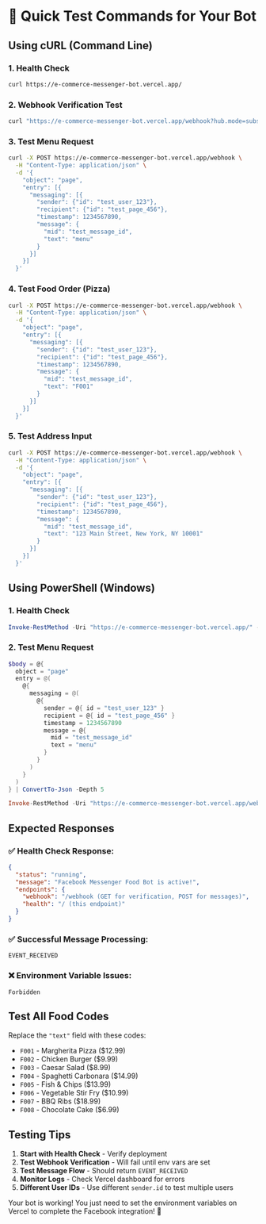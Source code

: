 # 🚀 Quick Test Commands for Your Bot

## **Using cURL (Command Line)**

### **1. Health Check**
```bash
curl https://e-commerce-messenger-bot.vercel.app/
```

### **2. Webhook Verification Test**
```bash
curl "https://e-commerce-messenger-bot.vercel.app/webhook?hub.mode=subscribe&hub.challenge=test123&hub.verify_token=food_bot_secure_token_2024"
```

### **3. Test Menu Request**
```bash
curl -X POST https://e-commerce-messenger-bot.vercel.app/webhook \
  -H "Content-Type: application/json" \
  -d '{
    "object": "page",
    "entry": [{
      "messaging": [{
        "sender": {"id": "test_user_123"},
        "recipient": {"id": "test_page_456"},
        "timestamp": 1234567890,
        "message": {
          "mid": "test_message_id",
          "text": "menu"
        }
      }]
    }]
  }'
```

### **4. Test Food Order (Pizza)**
```bash
curl -X POST https://e-commerce-messenger-bot.vercel.app/webhook \
  -H "Content-Type: application/json" \
  -d '{
    "object": "page",
    "entry": [{
      "messaging": [{
        "sender": {"id": "test_user_123"},
        "recipient": {"id": "test_page_456"},
        "timestamp": 1234567890,
        "message": {
          "mid": "test_message_id",
          "text": "F001"
        }
      }]
    }]
  }'
```

### **5. Test Address Input**
```bash
curl -X POST https://e-commerce-messenger-bot.vercel.app/webhook \
  -H "Content-Type: application/json" \
  -d '{
    "object": "page",
    "entry": [{
      "messaging": [{
        "sender": {"id": "test_user_123"},
        "recipient": {"id": "test_page_456"},
        "timestamp": 1234567890,
        "message": {
          "mid": "test_message_id",
          "text": "123 Main Street, New York, NY 10001"
        }
      }]
    }]
  }'
```

## **Using PowerShell (Windows)**

### **1. Health Check**
```powershell
Invoke-RestMethod -Uri "https://e-commerce-messenger-bot.vercel.app/" -Method GET
```

### **2. Test Menu Request**
```powershell
$body = @{
  object = "page"
  entry = @(
    @{
      messaging = @(
        @{
          sender = @{ id = "test_user_123" }
          recipient = @{ id = "test_page_456" }
          timestamp = 1234567890
          message = @{
            mid = "test_message_id"
            text = "menu"
          }
        }
      )
    }
  )
} | ConvertTo-Json -Depth 5

Invoke-RestMethod -Uri "https://e-commerce-messenger-bot.vercel.app/webhook" -Method POST -Body $body -ContentType "application/json"
```

## **Expected Responses**

### **✅ Health Check Response:**
```json
{
  "status": "running",
  "message": "Facebook Messenger Food Bot is active!",
  "endpoints": {
    "webhook": "/webhook (GET for verification, POST for messages)",
    "health": "/ (this endpoint)"
  }
}
```

### **✅ Successful Message Processing:**
```
EVENT_RECEIVED
```

### **❌ Environment Variable Issues:**
```
Forbidden
```

## **Test All Food Codes**

Replace the `"text"` field with these codes:

- `F001` - Margherita Pizza ($12.99)
- `F002` - Chicken Burger ($9.99)  
- `F003` - Caesar Salad ($8.99)
- `F004` - Spaghetti Carbonara ($14.99)
- `F005` - Fish & Chips ($13.99)
- `F006` - Vegetable Stir Fry ($10.99)
- `F007` - BBQ Ribs ($18.99)
- `F008` - Chocolate Cake ($6.99)

## **Testing Tips**

1. **Start with Health Check** - Verify deployment
2. **Test Webhook Verification** - Will fail until env vars are set
3. **Test Message Flow** - Should return `EVENT_RECEIVED`
4. **Monitor Logs** - Check Vercel dashboard for errors
5. **Different User IDs** - Use different `sender.id` to test multiple users

Your bot is working! You just need to set the environment variables on Vercel to complete the Facebook integration! 🎉
